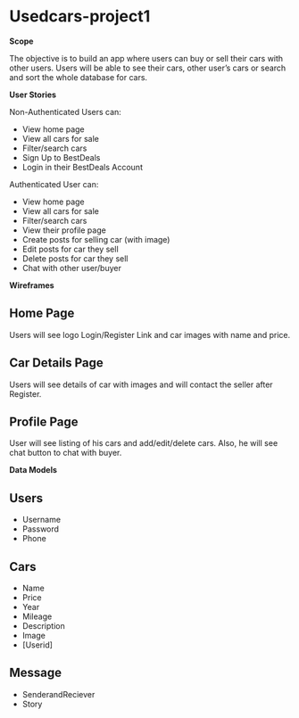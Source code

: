 # Usedcars-project1

**Scope**

The objective is to build an app where users can buy or sell their cars with other users. Users
will be able to see their cars, other user’s cars or search and sort the whole database for cars.

**User Stories**

Non-Authenticated Users can:

* View home page
* View all cars for sale
* Filter/search cars
* Sign Up to BestDeals
* Login in their BestDeals Account

Authenticated User can:

* View home page
* View all cars for sale
* Filter/search cars
* View their profile page
* Create posts for selling car (with image)
* Edit posts for car they sell
* Delete posts for car they sell
* Chat with other user/buyer

**Wireframes**

## Home Page

Users will see logo Login/Register Link and car images with name and price.


## Car Details Page

Users will see details of car with images and will contact the seller after Register.


## Profile Page

User will see listing of his cars and add/edit/delete cars. Also, he will see chat button
to chat with buyer.

**Data Models**

## Users

* Username
* Password
* Phone

## Cars

* Name
* Price
* Year
* Mileage
* Description
* Image
* [Userid]

## Message

* SenderandReciever
* Story








